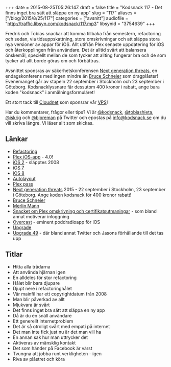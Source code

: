+++
date = 2015-08-25T05:26:14Z
draft = false
title = "Kodsnack 117 - Det finns inget bra sätt att släppa en ny app"
slug = "117"
aliases = ["/blog/2015/8/25/117"]
categories = ["avsnitt"]
audiofile = "http://traffic.libsyn.com/kodsnack/117.mp3"
libsynid = "3754639"
+++

Fredrik och Tobias snackar att komma tillbaka från semestern, refactoring och sedan, via tidsuppskattning, stora omskrivningar och att släppa stora nya versioner av appar för iOS. Allt utifrån Plex senaste uppdatering för iOS och återkopplingen från användare. Det är alltid svårt att balansera önskemål, speciellt mellan de som tycker att allting fungerar bra och de som tycker att allt borde göras om och förbättras.

Avsnittet sponsras av säkerhetskonferensen [Next generation threats](http://www.nextgenerationthreats.se), en endagskonferens med ingen mindre än [Bruce Schneier](https://en.wikipedia.org/wiki/Bruce_Schneier) som dragplåster! Evenemanget går av stapeln 22 september i Stockholm och 23 september i Göteborg. Kodsnacklyssnare får dessutom 400 kronor i rabatt, ange bara koden "kodsnack" i anmälningsformuläret!

Ett stort tack till [Cloudnet](http://www.cloudnet.se) som sponsrar vår [VPS](http://en.wikipedia.org/wiki/Virtual_private_server)!

Har du kommentarer, frågor eller tips? Vi är [@kodsnack](https://www.twitter.com/kodsnack), [@tobiashieta](https://www.twitter.com/tobiashieta), [@iskrig](https://www.twitter.com/iskrig) och [@bjoreman](https://www.twitter.com/bjoreman) på Twitter och epostas på [info@kodsnack.se](mailto:info@kodsnack.se) om du vill skriva längre. Vi läser allt som skickas.

## Länkar ##
* [Refactoring](http://www.refactoring.com/)
* [Plex iOS-app](https://blog.plex.tv/2015/08/10/our-shiny-new-ios-app/) - 4.0!
* [iOS 2](https://en.wikipedia.org/wiki/IOS_version_history#iPhone_OS_2.x) - släpptes 2008
* [iOS 7](https://en.wikipedia.org/wiki/IOS_7)
* [iOS 8](https://en.wikipedia.org/wiki/IOS_8)
* [Autolayout](https://developer.apple.com/library/mac/documentation/UserExperience/Conceptual/AutolayoutPG/Introduction/Introduction.html#//apple_ref/doc/uid/TP40010853-CH13-SW1)
* [Plex pass](https://plex.tv/subscription/about)
* [Next generation threats](http://www.nextgenerationthreats.se) 2015 - 22 september i Stockholm, 23 september i Göteborg. Ange koden kodsnack för 400 kronor rabatt!
* [Bruce Schneier](https://en.wikipedia.org/wiki/Bruce_Schneier)
* [Merlin Mann](https://en.wikipedia.org/wiki/Merlin_Mann)
* [Snacket om Plex omskrivning och certifikatsutmaningar](http://kodsnack.se/108/) - som bland annat motiverar inloggning
* [Overcast](https://overcast.fm/) - eminent poddradioapp för iOS
* [Upgrade](http://www.relay.fm/upgrade)
* [Upgrade 49](http://www.relay.fm/upgrade/49) - där bland annat Twitter och Jasons förhållande till det tas upp

## Titlar ##
* Hitta alla trådarna
* Att använda hjärnan igen
* En alldeles för stor refactoring
* Hålet blir bara djupare
* Djupt nere i refactoringhålet
* Vår mainfil har ett copyrightdatum från 2008
* Man blir påverkad av allt
* Mjukvara är svårt
* Det finns inget bra sätt att släppa en ny app
* Då är du en snäll användare
* Ett generellt internetproblem
* Det är så otroligt svårt med empati på internet
* Det man inte fick just nu är det man vill ha
* En annan sak hur man uttrycker det
* Aktiveras av mänsklig kontakt
* Det som händer på Facebook är värst
* Tvungna att jobba runt verkligheten - igen
* Riva av plåstret och köra